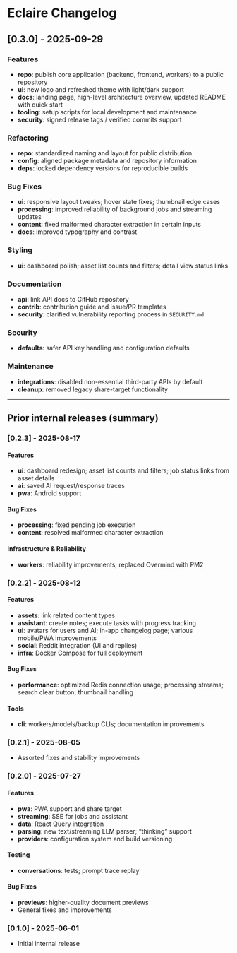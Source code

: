 # Eclaire Changelog

## [0.3.0] - 2025-09-29
### Features
- **repo**: publish core application (backend, frontend, workers) to a public repository
- **ui**: new logo and refreshed theme with light/dark support
- **docs**: landing page, high-level architecture overview, updated README with quick start
- **tooling**: setup scripts for local development and maintenance
- **security**: signed release tags / verified commits support

### Refactoring
- **repo**: standardized naming and layout for public distribution
- **config**: aligned package metadata and repository information
- **deps**: locked dependency versions for reproducible builds

### Bug Fixes
- **ui**: responsive layout tweaks; hover state fixes; thumbnail edge cases
- **processing**: improved reliability of background jobs and streaming updates
- **content**: fixed malformed character extraction in certain inputs
- **docs**: improved typography and contrast

### Styling
- **ui**: dashboard polish; asset list counts and filters; detail view status links

### Documentation
- **api**: link API docs to GitHub repository
- **contrib**: contribution guide and issue/PR templates
- **security**: clarified vulnerability reporting process in `SECURITY.md`

### Security
- **defaults**: safer API key handling and configuration defaults

### Maintenance
- **integrations**: disabled non-essential third-party APIs by default
- **cleanup**: removed legacy share-target functionality

---

## Prior internal releases (summary)

### [0.2.3] - 2025-08-17
#### Features
- **ui**: dashboard redesign; asset list counts and filters; job status links from asset details
- **ai**: saved AI request/response traces
- **pwa**: Android support
#### Bug Fixes
- **processing**: fixed pending job execution
- **content**: resolved malformed character extraction
#### Infrastructure & Reliability
- **workers**: reliability improvements; replaced Overmind with PM2

### [0.2.2] - 2025-08-12
#### Features
- **assets**: link related content types
- **assistant**: create notes; execute tasks with progress tracking
- **ui**: avatars for users and AI; in-app changelog page; various mobile/PWA improvements
- **social**: Reddit integration (UI and replies)
- **infra**: Docker Compose for full deployment
#### Bug Fixes
- **performance**: optimized Redis connection usage; processing streams; search clear button; thumbnail handling
#### Tools
- **cli**: workers/models/backup CLIs; documentation improvements

### [0.2.1] - 2025-08-05
- Assorted fixes and stability improvements

### [0.2.0] - 2025-07-27
#### Features
- **pwa**: PWA support and share target
- **streaming**: SSE for jobs and assistant
- **data**: React Query integration
- **parsing**: new text/streaming LLM parser; “thinking” support
- **providers**: configuration system and build versioning
#### Testing
- **conversations**: tests; prompt trace replay
#### Bug Fixes
- **previews**: higher-quality document previews
- General fixes and improvements

### [0.1.0] - 2025-06-01
- Initial internal release
